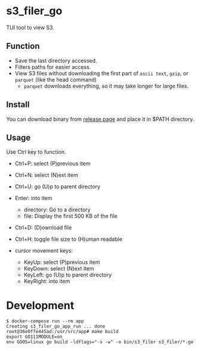 # s3_filer_go

TUI tool to view S3.

## Function

- Save the last directory accessed.
- Filters paths for easier access.
- View S3 files without downloading the first part of `ascii text`, `gzip`, or `parquet` (like the head command)
    - `parquet` downloads everything, so it may take longer for large files.

## Install

You can download binary from [release page](https://github.com/osdakira/s3_filer_go/releases) and place it in $PATH directory.

## Usage

Use Ctrl key to function.

- Ctrl+P: select (P)previous item
- Ctrl+N: select (N)ext item
- Ctrl+U: go (U)p to parent directory
- Enter: into item
    - directory: Go to a directory
    - file: Display the first 500 KB of the file
- Ctrl+D: (D)ownload file
- Ctrl+H: toggle file size to (H)uman readable

- cursor movement keys:
    - KeyUp: select (P)previous item
    - KeyDown: select (N)ext item
    - KeyLeft: go (U)p to parent directory
    - KeyRight: into item

# Development

```
$ docker-compose run --rm app
Creating s3_filer_go_app_run ... done
root@36e0ffe445ad:/usr/src/app# make build
export GO111MODULE=on
env GOOS=linux go build -ldflags="-s -w" -o bin/s3_filer s3_filer/*.go
```
